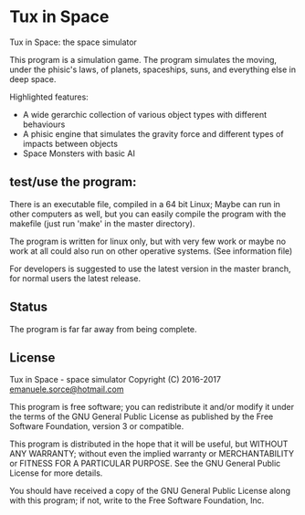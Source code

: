 # Tux in Space
Tux in Space: the space simulator

This program is a simulation game. The program simulates the moving, under
the phisic's laws, of planets, spaceships, suns, and everything else in 
deep space.

Highlighted features:
- A wide gerarchic collection of various object types with different
behaviours
- A phisic engine that simulates the gravity force and different types of 
impacts between objects
- Space Monsters with basic AI

test/use the program:
-------------------------
There is an executable file, compiled in a 64 bit Linux; Maybe can run
in other computers as well, but you can easily compile the program with
the makefile (just run 'make' in the master directory).

The program is written for linux only, but with very few work or maybe no work at all could also
run on other operative systems. (See information file)

For developers is suggested to use the latest version in the 
master branch, for normal users the latest release.

Status
------
The program is far far away from being complete.

License
------
Tux in Space - space simulator
Copyright (C) 2016-2017  emanuele.sorce@hotmail.com

This program is free software; you can redistribute it and/or modify
it under the terms of the GNU General Public License as published by
the Free Software Foundation, version 3 or compatible.

This program is distributed in the hope that it will be useful,
but WITHOUT ANY WARRANTY; without even the implied warranty or
MERCHANTABILITY or FITNESS FOR A PARTICULAR PURPOSE.  See the
GNU General Public License for more details.

You should have received a copy of the GNU General Public License
along with this program; if not, write to the Free Software
Foundation, Inc.
